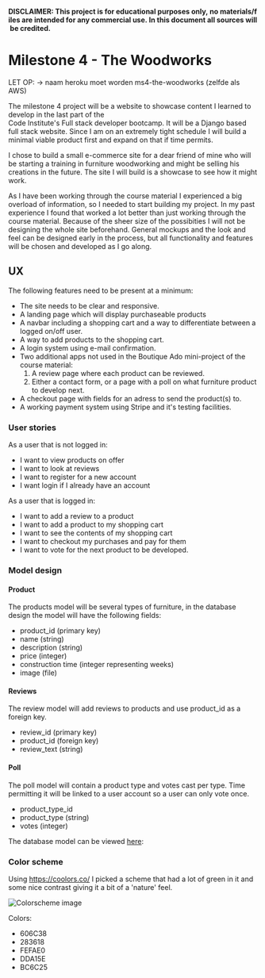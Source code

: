 **DISCLAIMER: This project is for educational purposes only, no materials/files are intended for any commercial use. In this document all sources will be credited.**

# Milestone 4 - The Woodworks

LET OP: -> naam heroku moet worden ms4-the-woodworks (zelfde als AWS)

The milestone 4 project will be a website to showcase content I learned to develop in the last part of the Code Institute's Full stack developer bootcamp. It will be a Django based full stack website. Since I am on an extremely tight schedule I will build a minimal viable product first and expand on that if time permits. 

I chose to build a small e-commerce site for a dear friend of mine who will be starting a training in furniture woodworking and might be selling his creations in the future. The site I will build is a showcase to see how it might work.

As I have been working through the course material I experienced a big overload of information, so I needed to start building my project. In my past experience I found that worked a lot better than just working through the course material. Because of the sheer size of the possibities I will not be designing the whole site beforehand. General mockups and the look and feel can be designed early in the process, but all functionality and features will be chosen and developed as I go along.

## UX

The following features need to be present at a minimum:

- The site needs to be clear and responsive.
- A landing page which will display purchaseable products
- A navbar including a shopping cart and a way to differentiate between a logged on/off user.
- A way to add products to the shopping cart.
- A login system using e-mail confirmation.
- Two additional apps not used in the Boutique Ado mini-project of the course material:
  1. A review page where each product can be reviewed.
  2. Either a contact form, or a page with a poll on what furniture product to develop next.
- A checkout page with fields for an adress to send the product(s) to.
- A working payment system using Stripe and it's testing facilities.

### User stories

As a user that is not logged in:
- I want to view products on offer
- I want to look at reviews
- I want to register for a new account
- I want login if I already have an account

As a user that is logged in:
- I want to add a review to a product
- I want to add a product to my shopping cart
- I want to see the contents of my shopping cart
- I want to checkout my purchases and pay for them
- I want to vote for the next product to be developed.

### Model design

#### Product
The products model will be several types of furniture, in the database design the model will have the following fields:
- product_id (primary key)
- name (string)
- description (string)
- price (integer)
- construction time (integer representing weeks)
- image (file)

#### Reviews
The review model will add reviews to products and use product_id as a foreign key.
- review_id (primary key)
- product_id (foreign key)
- review_text (string)

#### Poll
The poll model will contain a product type and votes cast per type. Time permitting it will be linked to a user account so a user can only vote once.
- product_type_id
- product_type (string)
- votes (integer)

The database model can be viewed [here](https://github.com/codewouter/milestone4-the-woodworks/blob/master/mockups/ms4-db-model.pdf):

### Color scheme

Using https://coolors.co/ I picked a scheme that had a lot of green in it and some nice contrast giving it a bit of a 'nature' feel.

![Colorscheme image](https://ms4-the-woodworks.s3.eu-west-2.amazonaws.com/media/images/Colorpalette500x.png)

Colors:
- 606C38
- 283618
- FEFAE0
- DDA15E
- BC6C25

